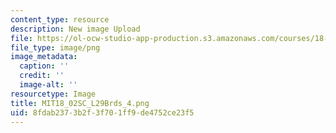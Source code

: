 ```yaml
---
content_type: resource
description: New image Upload
file: https://ol-ocw-studio-app-production.s3.amazonaws.com/courses/18-02sc-multivariable-calculus-fall-2010/8fdab2373b2f3f701ff9de4752ce23f5_MIT18_02SC_L29Brds_4.png
file_type: image/png
image_metadata:
  caption: ''
  credit: ''
  image-alt: ''
resourcetype: Image
title: MIT18_02SC_L29Brds_4.png
uid: 8fdab237-3b2f-3f70-1ff9-de4752ce23f5
---
```

